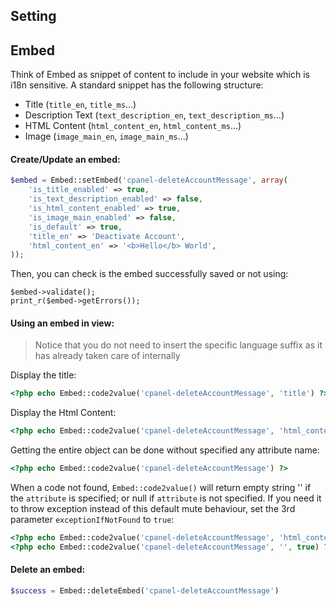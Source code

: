## Setting

## Embed
Think of Embed as snippet of content to include in your website which is i18n sensitive. A standard snippet has the following structure:

* Title (`title_en`, `title_ms`...)
* Description Text (`text_description_en`, `text_description_ms`...)
* HTML Content (`html_content_en`, `html_content_ms`...)
* Image (`image_main_en`, `image_main_ms`...)

#### Create/Update an embed:
```php
$embed = Embed::setEmbed('cpanel-deleteAccountMessage', array(
    'is_title_enabled' => true,
    'is_text_description_enabled' => false,
    'is_html_content_enabled' => true,
    'is_image_main_enabled' => false,
    'is_default' => true,
    'title_en' => 'Deactivate Account',
    'html_content_en' => '<b>Hello</b> World',
));
```

Then, you can check is the embed successfully saved or not using:
```
$embed->validate();
print_r($embed->getErrors());
```

#### Using an embed in view:
> Notice that you do not need to insert the specific language suffix as it has already taken care of internally

Display the title:
```php
<?php echo Embed::code2value('cpanel-deleteAccountMessage', 'title') ?>
```
Display the Html Content:
```php
<?php echo Embed::code2value('cpanel-deleteAccountMessage', 'html_content') ?>
```

Getting the entire object can be done without specified any attribute name:
```php
<?php echo Embed::code2value('cpanel-deleteAccountMessage') ?>
```

When a code not found, `Embed::code2value()` will return empty string '' if the `attribute` is specified; or null if `attribute` is not specified. If you need it to throw exception instead of this default mute behaviour, set the 3rd parameter `exceptionIfNotFound` to `true`:

```php
<?php echo Embed::code2value('cpanel-deleteAccountMessage', 'html_content', true) ?>
<?php echo Embed::code2value('cpanel-deleteAccountMessage', '', true) ?>
```


#### Delete an embed:
```php
$success = Embed::deleteEmbed('cpanel-deleteAccountMessage')
```